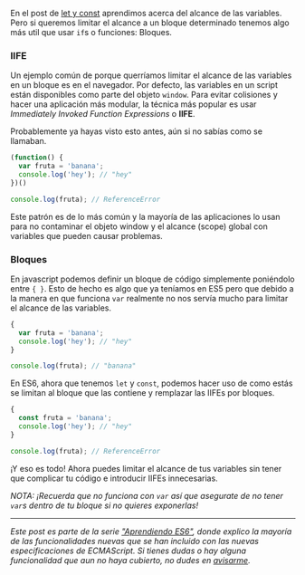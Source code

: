 [//]: # (title   - Aprendiendo ES6: Bloques                  )
[//]: # (tags    - javascript, es6, aprendiendo-es6, es2015+ )
[//]: # (id      - 14                                        )
[//]: # (date    - 2016.03.18                                )
[//]: # (url     - es6-bloques                               )
[//]: # (excerpt - En el post de let y const aprendimos acerca del alcance de las variables. Pero si queremos limitar el alcance a un bloque determinado tenemos algo más util que usar `if`s o funciones: Bloques. )



En el post de [let y const](/es6-let-const) aprendimos acerca del alcance de las variables. Pero si queremos limitar el alcance a un bloque determinado tenemos algo más util que usar `if`s o funciones: Bloques.


### IIFE
Un ejemplo común de porque querríamos limitar el alcance de las variables en un bloque es en el navegador. Por defecto, las variables en un script están disponibles como parte del objeto `window`. Para evitar colisiones y hacer una aplicación más modular, la técnica más popular es usar *Immediately Invoked Function Expressions* o **IIFE**.

Probablemente ya hayas visto esto antes, aún si no sabías como se llamaban.
```js
(function() {
  var fruta = 'banana';
  console.log('hey'); // "hey"
})()

console.log(fruta); // ReferenceError
```

Este patrón es de lo más común y la mayoría de las aplicaciones lo usan para no contaminar el objeto window y el alcance (scope) global con variables que pueden causar problemas.


### Bloques
En javascript podemos definir un bloque de código simplemente poniéndolo entre `{ }`. Esto de hecho es algo que ya teníamos en ES5 pero que debido a la manera en que funciona `var` realmente no nos servía mucho para limitar el alcance de las variables.
```js
{
  var fruta = 'banana';
  console.log('hey'); // "hey"
}

console.log(fruta); // "banana"
```

En ES6, ahora que tenemos `let` y `const`, podemos hacer uso de como estás se limitan al bloque que las contiene y remplazar las IIFEs por bloques.
```js
{
  const fruta = 'banana';
  console.log('hey'); // "hey"
}

console.log(fruta); // ReferenceError
```
¡Y eso es todo! Ahora puedes limitar el alcance de tus variables sin tener que complicar tu código e introducir IIFEs innecesarias.

*NOTA: ¡Recuerda que no funciona con `var` así que asegurate de no tener `var`s dentro de tu bloque si no quieres exponerlas!*



---

*Este post es parte de la serie ["Aprendiendo ES6"](/blog/tags/aprendiendo-es6), donde explico la mayoría de las funcionalidades nuevas que se han incluido con las nuevas especificaciones de ECMAScript. Si tienes dudas o hay alguna funcionalidad que aun no haya cubierto, no dudes en [avisarme](/about).*
